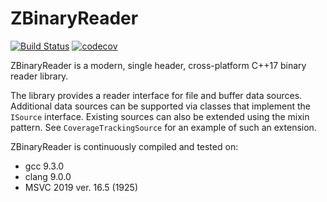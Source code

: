 # ZBinaryReader
[![Build Status](https://travis-ci.org/pawREP/ZBinaryReader.svg?branch=master)](https://travis-ci.org/pawREP/ZBinaryReader)
[![codecov](https://codecov.io/gh/pawREP/ZBinaryReader/branch/master/graph/badge.svg)](https://codecov.io/gh/pawREP/ZBinaryReader)


ZBinaryReader is a modern, single header, cross-platform C++17 binary reader library.

The library provides a reader interface for file and buffer data sources. Additional data sources can be supported via classes that implement the `ISource` interface. Existing sources can also be extended using the mixin pattern. See `CoverageTrackingSource` for an example of such an extension. 

ZBinaryReader is continuously compiled and tested on:
 - gcc 9.3.0
 - clang 9.0.0
 - MSVC 2019 ver. 16.5 (1925) 